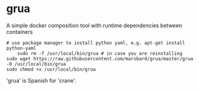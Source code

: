 # grua
A simple docker composition tool with runtime dependencies between containers

    # use package manager to install python yaml, e.g. apt-get install python-yaml
		sudo rm -f /usr/local/bin/grua # in case you are reinstalling
    sudo wget https://raw.githubusercontent.com/marsbard/grua/master/grua -O /usr/local/bin/grua
    sudo chmod +x /usr/local/bin/grua


'grua' is Spanish for 'crane'.

